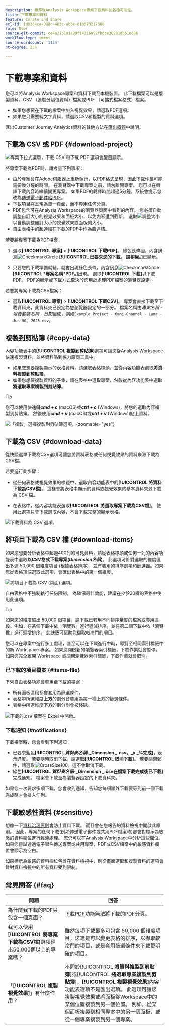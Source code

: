 ```yaml
---
description: 瞭解從Analysis Workspace專案下載資料的各種可能性。
title: 下載專案和資料
feature: Curate and Share
exl-id: 1d8384ca-888c-482c-ab3e-d1b579217560
role: User
source-git-commit: ce4a21b1a1e89f14316a92fbdce38281db61e666
workflow-type: tm+mt
source-wordcount: '1184'
ht-degree: 25%

---
```


# 下載專案和資料

您可以將Analysis Workspace專案和資料下載至本機裝置。 此下載檔案可以是複製資料、CSV （逗號分隔值資料）檔案或PDF （可攜式檔案格式）檔案。

* 如果您想要在下載的檔案中加入視覺效果，請選取PDF選項。
* 如果您只需要純文字資料，請選取CSV和複製的資料選項。

匯出Customer Journey Analytics資料的其他方法在[匯出概觀](/help/analysis-workspace/export/export-project-overview.md)中說明。

## 下載為 CSV 或 PDF {#download-project}

![專案下拉式選單，下載 CSV 和下載 PDF 選項會醒目顯示。](assets/download-project.png)

將專案下載為PDF時，請考量下列事項：

* 由於專案會在Adobe伺服器上重新執行，以PDF格式呈現，因此下載作業可能需要幾分鐘的時間。 在瀏覽器中下載專案之前，請勿離開專案。  您可以在轉譯下載內容時繼續變更專案。 如果PDF的轉譯時間超過5分鐘，系統會提示您改為[傳送電子郵件給PDF](../curate-share/send-schedule-files.md)。
* 下載項目將呈現為單一頁面，而不套用任何分頁。
* PDF包含可在Analysis Workspace的瀏覽器頁面中看到的內容。 您必須自動調整自訂大小的視覺效果和面板大小，以免內容遭到截斷。 選取![調整大小](/help/assets/icons/Resize.svg)以自動調整自訂大小的視覺效果或面板的大小。
* 自由表格中的[超連結](/help/analysis-workspace/visualizations/freeform-table/freeform-table-hyperlinks.md)在下載的PDF中作為超連結。



若要將專案下載為PDF檔案：

1. 選取&#x200B;**[!UICONTROL 專案]** > **[!UICONTROL 下載PDF]**。
綠色長條圖，內含訊息![CheckmarkCircle](/help/assets/icons/CheckmarkCircle.svg) **[!UICONTROL 已要求您的下載。 請稍候。]**&#x200B;已顯示。

1. 只要您的下載準備就緒，就會出現綠色長條，內含訊息![CheckmarkCircle](/help/assets/icons/CheckmarkCircle.svg) **[!UICONTROL *專案名稱&#x200B;*PDF。]**&#x200B;出現。
選取&#x200B;**[!UICONTROL 下載]**&#x200B;以下載PDF。 PDF的顯示或下載方式取決於您用於處理PDF檔案的瀏覽器設定。


若要將專案下載為CSV檔案：

* 選取&#x200B;**[!UICONTROL 專案]** > **[!UICONTROL 下載CSV]**。 專案會直接下載至下載資料夾，此資料夾已設定為您瀏覽器設定的一部分。 檔案名稱由&#x200B;*專案名稱* - *報告套裝名稱* - *日期*&#x200B;組成，例如`Example Project - Omni-Channel - Luma - Jun 30, 2025.csv`。

## 複製到剪貼簿 {#copy-data}

內容功能表中的&#x200B;**[!UICONTROL 複製到剪貼簿]**&#x200B;選項可讓您從Analysis Workspace快速複製資料，並將資料貼到協力廠商工具中。

* 如果您想要複製顯示的表格資料，請選取表格標頭，並從內容功能表選取&#x200B;**將資料複製到剪貼簿**。
* 如果您想要複製資料的子集，請在表格中選取專案，然後從內容功能表中選取&#x200B;**將選取專案複製到剪貼簿**。

>[!TIP]
>
>您可以使用快速鍵&#x200B;**_cmd + c_** (macOS)或&#x200B;**_ctrl + c_** (Windows)，將您的選取內容複製到剪貼簿。 然後使用&#x200B;**_cmd + v_** (macOS)或&#x200B;**_ctrl + v_** (Windows)貼上資料。


![「複製」選擇複製到剪貼簿選項。 ](assets/copy-clipboard.png){zoomable="yes"}

## 下載為 CSV {#download-data}

從快顯選單下載為CSV選項可讓您將資料表格或任何視覺效果的資料來源下載為CSV檔。

若要進行此步驟：

* 從任何表格或視覺效果的標題中，選取內容功能表中的&#x200B;**[!UICONTROL 將資料下載為CSV檔]**。 這樣會將表格中顯示的資料或視覺效果的基本資料來源下載為 CSV 檔。

<!-- Only relevant as soon as CJA supports Map visualization 
  >[!NOTE]
  >
  >  Note: the Map visualization does not support this option.
-->

* 在表格中，從內容功能表選取&#x200B;**[!UICONTROL 將選取專案下載為CSV檔]**。 使用此選項只會下載選取內容，不會下載完整的顯示表格。

![下載資料為 CSV 選項。](assets/download-data-as-csv.png)

## 將項目下載為 CSV 檔 {#download-items}

如果您想要分析表格中超過400列的可見資料，請從表格標頭或任何一列的內容功能表中選取&#x200B;**以CSV格式下載專案(_Dimension名稱_)**。 此選項可針對選取的維度匯出多達 50,000 個維度項目 (根據表格排序)，並有套用的排序選項和篩選器。如果您從表格頂端選取此選項，會匯出表格中的第一個維度。

![將項目下載為 CSV (頁面) 選項。](assets/download-items-as-csv.png)

自由表格中不強制執行任何限制。 為確保最佳效能，建議在少於20欄的表格中使用此選項。

>[!TIP]
>
> 如果您的維度超出 50,000 個項目，請下載已套用不同排序量度的檔案或套用區段。例如，在某個下載中依「瀏覽數」進行遞減排序，並在第二個下載中依「瀏覽數」進行遞增排序。 此訣竅可幫助您擷取較冷門的項目。

您可以在專案中進行多工處理，甚至可以在下載進行中時，導覽至相同索引標籤中的新 Workspace 專案。 如果您開啟新的瀏覽器索引標籤，下載作業就會暫停。如果您完全離開 Workspace 或關閉瀏覽器索引標籤，下載作業就會取消。


### 已下載的項目檔案 {#items-file}

下列自由表格功能會套用至下載的檔案：

* 所有面板區段都會套用為篩選條件。
* 表格中所選維度&#x200B;**上方**&#x200B;的劃分會套用為每一欄上方的篩選條件。
* 表格中所選維度&#x200B;**下方**&#x200B;的劃分則會被移除。

![下載的.csv 檔案在 Excel 中開啟。](assets/download-items-file.png)

### 下載通知 {#notifications}

下載檔案時，您會看到下列通知：

* 已要求藍色&#x200B;**[!UICONTROL _資料表名稱&#x200B;_-_Dimension _.csv。_x _%完成]**，表示進度。 若要隨時取消下載，請選取&#x200B;**[!UICONTROL 取消下載]**。 若要關閉郵件，請選取![CrossSize100](/help/assets/icons/CrossSize100.svg)，這不會取消下載。
* 綠色&#x200B;**[!UICONTROL _資料表名稱&#x200B;_-_Dimension _.csv在檔案下載完成後已下載]**&#x200B;完成通知。 檔案會下載至為瀏覽器設定的下載資料夾。

如果您一次要求多項下載，您會收到通知，告知您每項額外下載要等到前一個下載完成時才會排入佇列。


## 下載敏感性資料 {#sensitive}

想像一下[資料治理原則](/help/data-views/data-governance.md)會防止資料下載。 而且會在您報告的資料檢視中開啟此原則。 因此，專案的任何下載(例如傳送電子郵件或共用PDF檔案時)都會對標示為敏感的資料欄位進行雜湊處理。 您仍可以在Analysis Workspace中分析這些欄位。 如果您嘗試透過電子郵件傳送專案或共用專案，PDF或CSV檔案中的敏感資料欄位會顯示為空白。

如果標示為敏感的資料欄位包含在資料檢視中，則從畫面選取和複製資料的選項會針對資料檢視中的所有資料受到限制。

## 常見問答 {#faq}

| 問題 | 回答 |
| --- | --- |
| 為什麼我下載的PDF只包含一個頁面？ | [下載PDF](#download-as-csv-or-pdf)功能無法將下載的PDF分頁。 |
| 我可以使用&#x200B;**[!UICONTROL 將專案下載為CSV檔]**&#x200B;選項匯出50,000個以上的專案嗎？ | 雖然每項下載最多可包含 50,000 個維度項目，您還是可以變更表格的排序，以擷取較冷門的項目，或是套用篩選條件來下載更明確的項目。 |
| 「**[!UICONTROL 複製視覺效果]**」有什麼作用？ | 不同於&#x200B;[!UICONTROL **將資料複製到剪貼簿**]&#x200B;或&#x200B;[!UICONTROL **將選取專案複製到剪貼簿**]，**[!UICONTROL 複製視覺效果]**&#x200B;內容功能表選項不是匯出選項。 此選項可讓您[複製視覺效果](/help/analysis-workspace/visualizations/freeform-analysis-visualizations.md#context-menu)或[將面板](/help/analysis-workspace/c-panels/panels.md#context-menu)從Workspace中的某個位置複製到另一個位置。 例如，從某個面板複製到相同專案中的另一個面板，或從一個專案複製到另一個專案。 |
